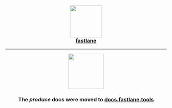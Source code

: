 <h3 align="center">
  <a href="https://docs.fastlane.tools/generated/actions/produce/">
    <img src="https://raw.githubusercontent.com/fastlane/fastlane/master/fastlane/assets/fastlane.png" width="100" />
    <br />
    fastlane
  </a>
</h3>

------

<p align="center">
  <a href="https://docs.fastlane.tools/generated/actions/produce/">
    <img src="https://raw.githubusercontent.com/fastlane/fastlane/master/produce/assets/produce.png" height="110">
  </a>
</p>

<h3 align="center">The <i>produce</i> docs were moved to <a href='https://docs.fastlane.tools/generated/actions/produce/'>docs.fastlane.tools</a></h3>
